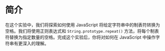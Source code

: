 # 简介

在这个实验中，我们将探索如何使用 JavaScript 将给定字符串中的制表符转换为空格。我们将使用正则表达式和 `String.prototype.repeat()` 方法，将每个制表符替换为指定数量的空格。完成这个实验后，你将对如何在 JavaScript 中操作字符串有更深入的理解。
